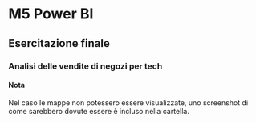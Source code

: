 # M5 Power BI

## Esercitazione finale

### Analisi delle vendite di negozi per tech

#### Nota

Nel caso le mappe non potessero essere visualizzate, uno screenshot di come sarebbero dovute essere è incluso nella cartella.

